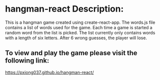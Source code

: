 # hangman-react Description:

This is a hangman game created using create-react-app. The words.js file contains a list of words used for the game. Each time a game is started a random word from the list is picked. The list currently only contains words with a length of six letters. After 6 wrong guesses, the player will lose. 

## To view and play the game please visit the following link:
https://pxiong037.github.io/hangman-react/

